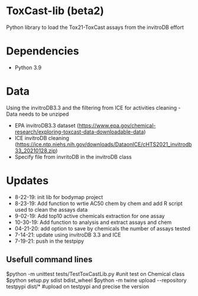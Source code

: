 # ToxCast-lib (beta2)
Python library to load the Tox21-ToxCast assays from the invitroDB effort

# Dependencies
- Python 3.9


# Data
Using the invitroDB3.3 and the filtering from ICE for activities cleaning - Data needs to be unziped
- EPA invitroDB3.3 dataset (https://www.epa.gov/chemical-research/exploring-toxcast-data-downloadable-data)
- ICE invitroDB cleaning (https://ice.ntp.niehs.nih.gov/downloads/DataonICE/cHTS2021_invitrodb33_20210128.zip)
- Specify file from invritoDB in the invitroDB class



# Updates
- 8-22-19: init lib for bodymap project
- 8-23-19: Add function to wrtie AC50 chem by chem and add R script used to clean the assays data
- 9-02-19: Add top10 active chemicals extraction for one assay
- 10-30-19: Add function to analysis and extract assays and chem
- 04-21-20: add option to save by chemicals the number of assays tested
- 7-14-21: update using invitroDB 3.3 and ICE
- 7-19-21: push in the testpipy


## Usefull command lines
$python -m unittest tests/TestToxCastLib.py #unit test on Chemical class
$python setup.py sdist bdist_wheel
$python -m twine upload --repository testpypi dist/* #upload on testpypi and precise the version